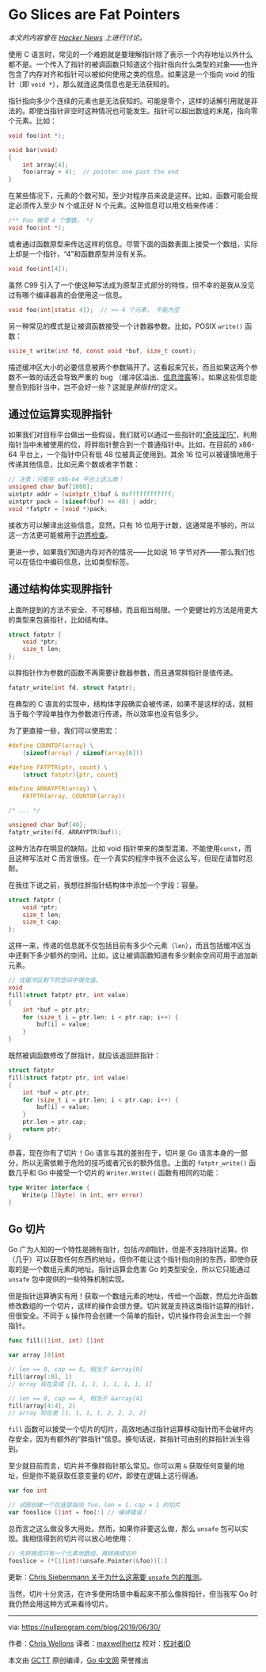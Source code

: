 # Go Slices are Fat Pointers

*本文的内容曾在 [Hacker News](https://news.ycombinator.com/item?id=20321116) 上进行讨论。*

使用 C 语言时，常见的一个难题就是要理解指针除了表示一个内存地址以外什么都不是。一个传入了指针的被调函数只知道这个指针指向什么类型的对象——也许包含了内存对齐和指针可以被如何使用之类的信息。如果这是一个指向 void 的指针（即 `void *`），那么就连这类信息也是无法获知的。

指针指向多少个连续的元素也是无法获知的。可能是零个，这样的话解引用就是非法的。即使当指针非空时这种情况也可能发生。指针可以超出数组的末尾，指向零个元素。比如：

```c
void foo(int *);

void bar(void)
{
    int array[4];
    foo(array + 4);  // pointer one past the end
}
```

在某些情况下，元素的个数可知，至少对程序员来说是这样。比如，函数可能会规定必须传入至少 N 个或正好 N 个元素。这种信息可以用文档来传递：

```c
/** Foo 接受 4 个整数。 */
void foo(int *);
```

或者通过函数原型来传达这样的信息。尽管下面的函数表面上接受一个数组，实际上却是一个指针，“4”和函数原型并没有关系。

```c
void foo(int[4]);
```

虽然 C99 引入了一个使这种写法成为原型正式部分的特性，但不幸的是我从没见过有哪个编译器真的会使用这一信息。

```c
void foo(int[static 4]);  // >= 4 个元素， 不能为空
```

另一种常见的模式是让被调函数接受一个计数器参数。比如，POSIX `write()` 函数：

```c
ssize_t write(int fd, const void *buf, size_t count);
```

描述缓冲区大小的必要信息被两个参数隔开了。这看起来冗长，而且如果这两个参数不一致的话还会导致严重的 bug （缓冲区溢出、[信息泄露](https://nullprogram.com/blog/2017/07/19/)等）。如果这些信息能整合到指针当中，岂不会好一些？这就是*胖指针*的定义。

## 通过位运算实现胖指针

如果我们对目标平台做出一些假设，我们就可以通过一些指针的[“奇技淫巧”](https://nullprogram.com/blog/2016/05/30/)，利用指针当中未被使用的位，将胖指针整合到一个普通指针中。比如，在目前的 x86-64 平台上，一个指针中只有低 48 位被真正使用到。其余 16 位可以被谨慎地用于传递其他信息，比如元素个数或者字节数：

```c
// 注意：只能在 x86-64 平台上这么做！
unsigned char buf[1000];
uintptr addr = (uintptr_t)buf & 0xffffffffffff;
uintptr pack = (sizeof(buf) << 48) | addr;
void *fatptr = (void *)pack;
```

接收方可以解译出这些信息。显然，只有 16 位用于计数，这通常是不够的，所以这一方法更可能被用于[边界检查](https://www.usenix.org/legacy/event/sec09/tech/full_papers/akritidis.pdf)。

更进一步，如果我们知道内存对齐的情况——比如说 16 字节对齐——那么我们也可以在低位中编码信息，比如类型标签。

## 通过结构体实现胖指针

上面所提到的方法不安全、不可移植，而且相当局限。一个更健壮的方法是用更大的类型来包装指针，比如结构体。

```c
struct fatptr {
    void *ptr;
    size_t len;
};
```

以胖指针作为参数的函数不再需要计数器参数，而且通常胖指针是值传递。

```c
fatptr_write(int fd, struct fatptr);
```

在典型的 C 语言的实现中，结构体字段确实会被传递，如果不是这样的话，就相当于每个字段单独作为参数进行传递，所以效率也没有低多少。

为了更直接一些，我们可以使用宏：

```c
#define COUNTOF(array) \
    (sizeof(array) / sizeof(array[0]))

#define FATPTR(ptr, count) \
    (struct fatptr){ptr, count}

#define ARRAYPTR(array) \
    FATPTR(array, COUNTOF(array))

/* ... */

unsigned char buf[40];
fatptr_write(fd, ARRAYPTR(buf));
```

这种方法存在明显的缺陷，比如 void 指针带来的类型混淆、不能使用`const`，而且这种写法对 C 而言很怪。在一个真实的程序中我不会这么写，但现在请暂时忍耐。

在我往下说之前，我想往胖指针结构体中添加一个字段：容量。

```c
struct fatptr {
    void *ptr;
    size_t len;
    size_t cap;
};
```

这样一来，传递的信息就不仅包括目前有多少个元素（`len`），而且包括缓冲区当中还剩下多少额外的空间。比如，这让被调函数知道有多少剩余空间可用于追加新元素。

```c
// 往缓冲区剩下的空间中填充值。
void
fill(struct fatptr ptr, int value)
{
    int *buf = ptr.ptr;
    for (size_t i = ptr.len; i < ptr.cap; i++) {
        buf[i] = value;
    }
}
```

既然被调函数修改了胖指针，就应该返回胖指针：

```c
struct fatptr
fill(struct fatptr ptr, int value)
{
    int *buf = ptr.ptr;
    for (size_t i = ptr.len; i < ptr.cap; i++) {
        buf[i] = value;
    }
    ptr.len = ptr.cap;
    return ptr;
}
```

恭喜，现在你有了切片！Go 语言与其的差别在于，切片是 Go 语言本身的一部分，所以无需依赖于危险的技巧或者冗长的额外信息。上面的 `fatptr_write()` 函数几乎和 Go 中接受一个切片的 `Writer.Write()` 函数有相同的功能：

```go
type Writer interface {
    Write(p []byte) (n int, err error)
}
```

## Go 切片

Go 广为人知的一个特性是拥有指针，包括*内部*指针，但是不支持指针运算。你（几乎）可以获取任何东西的地址，但你不能让这个指针指向别的东西，即使你获取的是一个数组元素的地址。指针运算会危害 Go 的类型安全，所以它只能通过 `unsafe` 包中提供的一些特殊机制实现。


但是指针运算确实有用！获取一个数组元素的地址，传给一个函数，然后允许函数修改数组的一个切片，这样的操作会很方便。切片就是支持这类指针运算的指针，但很安全。不同于 `&` 操作符会创建一个简单的指针，切片操作符会派生出一个胖指针。

```go
func fill([]int, int) []int

var array [8]int

// len == 0, cap == 8, 相当于 &array[0]
fill(array[:0], 1)
// array 现在变成 [1, 1, 1, 1, 1, 1, 1, 1]

// len == 0, cap == 4, 相当于 &array[4]
fill(array[4:4], 2)
// array 现在是 [1, 1, 1, 1, 2, 2, 2, 2]
```

`fill` 函数可以接受一个切片的切片，高效地通过指针运算移动指针而不会破坏内存安全，因为有额外的“胖指针”信息。换句话说，胖指针可由别的胖指针派生得到。

至少就目前而言，切片并不像胖指针那么常见。你可以用 `&` 
获取任何变量的地址，但是你不能获取任意变量的*切片*，即使在逻辑上这行得通。

```go
var foo int

// 试图创建一个在底层指向 foo，len = 1，cap = 1 的切片
var fooslice []int = foo[:] // 编译错误！
```

总而言之这么做没多大用处。然而，如果你非要这么做，那么 `unsafe` 包可以实现。我相信得到的切片可以放心地使用：

```go
// 先转换成只有一个元素地数组，再转换成切片
fooslice = (*[1]int)(unsafe.Pointer(&foo))[:]
```

更新：[Chris Siebenmann 关于为什么这需要 `unsafe` 包的推测](https://utcc.utoronto.ca/~cks/space/blog/programming/GoVariableToArrayConversion)。

当然，切片十分灵活，在许多使用场景中看起来不那么像胖指针，但当我写 Go 时我仍然会用这种方式来看待切片。

---
via: https://nullprogram.com/blog/2019/06/30/

作者：[Chris Wellons](https://github.com/skeeto)
译者：[maxwellhertz](https://github.com/maxwellhertz)
校对：[校对者ID](https://github.com/校对者ID)

本文由 [GCTT](https://github.com/studygolang/GCTT) 原创编译，[Go 中文网](https://studygolang.com/) 荣誉推出